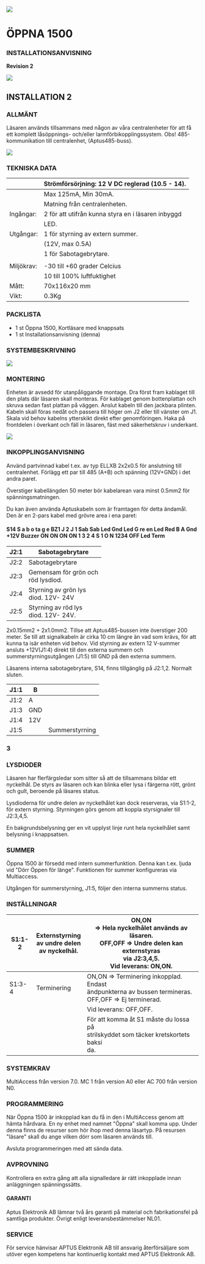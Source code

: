 ![](_page_0_Picture_0.jpeg)

# **ÖPPNA 1500**

### **INSTALLATIONSANVISNING**

**Revision 2**

![](_page_1_Picture_1.jpeg)

## **INSTALLATION 2**

### **ALLMÄNT**

Läsaren används tillsammans med någon av våra centralenheter för att få ett komplett låsöppnings- och/eller larmförbikopplingssystem. Obs! 485-kommunikation till centralenhet, (Aptus485-buss).

![](_page_1_Figure_5.jpeg)

### **TEKNISKA DATA**

|            | Strömförsörjning: 12 V DC reglerad (10.5 - 14).    |
|------------|----------------------------------------------------|
|            | Max 125mA, Min 30mA.                               |
|            | Matning från centralenheten.                       |
| Ingångar:  | 2 för att utifrån kunna styra en i läsaren inbyggd |
|            | LED.                                               |
| Utgångar:  | 1 för styrning av extern summer.                   |
|            | (12V, max 0.5A)                                    |
|            | 1 för Sabotagebrytare.                             |
|            |                                                    |
| Miljökrav: | -30 till +60 grader Celcius                        |
|            | 10 till 100% luftfuktighet                         |
| Mått:      | 70x116x20 mm                                       |
| Vikt:      | 0.3Kg                                              |

### **PACKLISTA**

- 1 st Öppna 1500, Kortläsare med knappsats
- 1 st Installationsanvisning (denna)

### **SYSTEMBESKRIVNING**

![](_page_1_Figure_12.jpeg)

### **MONTERING**

Enheten är avsedd för utanpåliggande montage. Dra först fram kablaget till den plats där läsaren skall monteras. För kablaget genom bottenplattan och skruva sedan fast plattan på väggen. Anslut kabeln till den jackbara plinten. Kabeln skall föras nedåt och passera till höger om J2 eller till vänster om J1. Skala vid behov kabelns ytterskikt direkt efter genomföringen. Haka på frontdelen i överkant och fäll in läsaren, fäst med säkerhetskruv i underkant.

![](_page_1_Picture_15.jpeg)

### **INKOPPLINGSANVISNING**

Använd partvinnad kabel t.ex. av typ ELLXB 2x2x0.5 för anslutning till centralenhet. Förlägg ett par till 485 (A+B) och spänning (12V+GND) i det andra paret.

Överstiger kabellängden 50 meter bör kabelarean vara minst 0.5mm2 för spänningsmatningen.

Du kan även använda Aptuskabeln som är framtagen för detta ändamål. Den är en 2-pars kabel med grövre area i ena paret:

#### S14 S a b o ta g e BZ1 J 2 J 1 Sab Sab Led Gnd Led G re en Led Red B A Gnd +12V Buzzer ON ON ON ON 1 3 2 4 S 1 O N 1234 OFF Led Term

| J2:1 | Sabotagebrytare                        |
|------|----------------------------------------|
| J2:2 | Sabotagebrytare                        |
| J2:3 | Gemensam för grön och<br>röd lysdiod.  |
| J2:4 | Styrning av grön lys<br>diod. 12V- 24V |
| J2:5 | Styrning av röd lys<br>diod. 12V- 24V. |

2x0.15mm2 + 2x1.0mm2. Tillse att Aptus485-bussen inte överstiger 200 meter. Se till att signalkabeln är cirka 10 cm längre än vad som krävs, för att kunna ta isär enheten vid behov. Vid styrning av extern 12 V-summer ansluts +12V(J1:4) direkt till den externa summern och summerstyrningsutgången (J1:5) till GND på den externa summern.

Läsarens interna sabotagebrytare, S14, finns tillgänglig på J2:1,2. Normalt sluten.

| J1:1 | B   |                |
|------|-----|----------------|
| J1:2 | A   |                |
| J1:3 | GND |                |
| J1:4 | 12V |                |
| J1:5 |     | Summerstyrning |

### **3**

### **LYSDIODER**

Läsaren har flerfärgsledar som sitter så att de tillsammans bildar ett nyckelhål. De styrs av läsaren och kan blinka eller lysa i färgerna rött, grönt och gult, beroende på läsares status.

Lysdioderna för undre delen av nyckelhålet kan dock reserveras, via S1:1-2, för extern styrning. Styrningen görs genom att koppla styrsignaler till J2:3,4,5.

En bakgrundsbelysning ger en vit upplyst linje runt hela nyckelhålet samt belysning i knappsatsen.

### **SUMMER**

Öppna 1500 är försedd med intern summerfunktion. Denna kan t.ex. ljuda vid "Dörr Öppen för länge". Funktionen för summer konfigureras via Multiaccess.

Utgången för summerstyrning, J1:5, följer den interna summerns status.

### **INSTÄLLNINGAR**

| S1:1-2 | Externstyrning<br>av undre delen<br>av nyckelhål. | ON,ON<br>=> Hela nyckelhålet används av<br>läsaren.<br>OFF,OFF => Undre delen kan externstyras<br>via J2:3,4,5.<br>Vid leverans: ON,ON. |
|--------|---------------------------------------------------|-----------------------------------------------------------------------------------------------------------------------------------------|
| S1:3-4 | Terminering                                       | ON,ON => Terminering inkopplad. Endast<br>ändpunkterna av bussen termineras.<br>OFF,OFF => Ej terminerad.                               |
|        |                                                   | Vid leverans: OFF,OFF.                                                                                                                  |
|        |                                                   | För att komma åt S1 måste du lossa på<br>strilskyddet som täcker kretskortets baksi<br>da.                                              |

### **SYSTEMKRAV**

MultiAccess från version 7.0. MC 1 från version A0 eller AC 700 från version N0.

### **PROGRAMMERING**

När Öppna 1500 är inkopplad kan du få in den i MultiAccess genom att hämta hårdvara. En ny enhet med namnet "Öppna" skall komma upp. Under denna finns de resurser som hör ihop med denna läsartyp. På resursen "läsare" skall du ange vilken dörr som läsaren används till.

Avsluta programmeringen med att sända data.

### **AVPROVNING**

Kontrollera en extra gång att alla signalledare är rätt inkopplade innan anläggningen spänningssätts.

#### **GARANTI**

Aptus Elektronik AB lämnar två års garanti på material och fabrikationsfel på samtliga produkter. Övrigt enligt leveransbestämmelser NL01.

### **SERVICE**

För service hänvisar APTUS Elektronik AB till ansvarig återförsäljare som utöver egen kompetens har kontinuerlig kontakt med APTUS Elektronik AB.